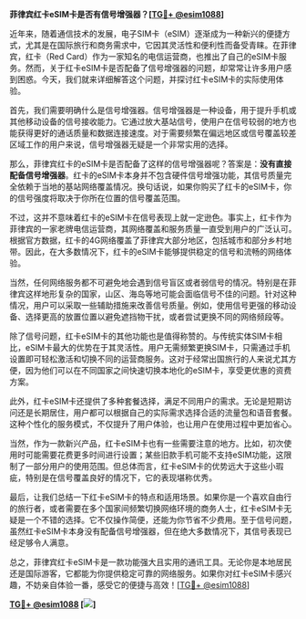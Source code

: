 **菲律宾红卡eSIM卡是否有信号增强器？[[TG💪+ @esim1088](https://t.me/s/esim1088)]**

近年来，随着通信技术的发展，电子SIM卡（eSIM）逐渐成为一种新兴的便捷方式，尤其是在国际旅行和商务需求中，它因其灵活性和便利性而备受青睐。在菲律宾，红卡（Red Card）作为一家知名的电信运营商，也推出了自己的eSIM卡服务。然而，关于红卡eSIM卡是否配备了信号增强器的问题，却常常让许多用户感到困惑。今天，我们就来详细解答这个问题，并探讨红卡eSIM卡的实际使用体验。

首先，我们需要明确什么是信号增强器。信号增强器是一种设备，用于提升手机或其他移动设备的信号接收能力。它通过放大基站信号，使用户在信号较弱的地方也能获得更好的通话质量和数据连接速度。对于需要频繁在偏远地区或信号覆盖较差区域工作的用户来说，信号增强器无疑是一个非常实用的选择。

那么，菲律宾红卡的eSIM卡是否配备了这样的信号增强器呢？答案是：**没有直接配备信号增强器**。红卡的eSIM卡本身并不包含硬件信号增强功能，其信号质量完全依赖于当地的基站网络覆盖情况。换句话说，如果你购买了红卡的eSIM卡，你的信号强度将取决于你所在位置的信号覆盖范围。

不过，这并不意味着红卡的eSIM卡在信号表现上就一定逊色。事实上，红卡作为菲律宾的一家老牌电信运营商，其网络覆盖和服务质量一直受到用户的广泛认可。根据官方数据，红卡的4G网络覆盖了菲律宾大部分地区，包括城市和部分乡村地带。因此，在大多数情况下，红卡的eSIM卡能够提供稳定的信号和流畅的网络体验。

当然，任何网络服务都不可避免地会遇到信号盲区或者弱信号的情况。特别是在菲律宾这样地形复杂的国家，山区、海岛等地可能会面临信号不佳的问题。针对这种情况，用户可以采取一些辅助措施来改善信号质量。例如，使用信号更强的移动设备、选择更高的放置位置以避免遮挡物干扰，或者尝试更换不同的网络频段等。

除了信号问题，红卡eSIM卡的其他功能也是值得称赞的。与传统实体SIM卡相比，eSIM卡最大的优势在于其灵活性。用户无需频繁更换SIM卡，只需通过手机设置即可轻松激活和切换不同的运营商服务。这对于经常出国旅行的人来说尤其方便，因为他们可以在不同国家之间快速切换本地化的eSIM卡，享受更优惠的资费方案。

此外，红卡eSIM卡还提供了多种套餐选择，满足不同用户的需求。无论是短期访问还是长期居住，用户都可以根据自己的实际需求选择合适的流量包和语音套餐。这种个性化的服务模式，不仅提升了用户体验，也让用户在使用过程中更加省心。

当然，作为一款新兴产品，红卡eSIM卡也有一些需要注意的地方。比如，初次使用时可能需要花费更多时间进行设置；某些旧款手机可能不支持eSIM功能，这限制了一部分用户的使用范围。但总体而言，红卡eSIM卡的优势远大于这些小瑕疵，特别是在信号覆盖良好的情况下，它的表现堪称优秀。

最后，让我们总结一下红卡eSIM卡的特点和适用场景。如果你是一个喜欢自由行的旅行者，或者需要在多个国家间频繁切换网络环境的商务人士，红卡eSIM卡无疑是一个不错的选择。它不仅操作简便，还能为你节省不少费用。至于信号问题，虽然红卡eSIM卡本身没有配备信号增强器，但在绝大多数情况下，其信号表现已经足够令人满意。

总之，菲律宾红卡eSIM卡是一款功能强大且实用的通讯工具。无论你是本地居民还是国际游客，它都能为你提供稳定可靠的网络服务。如果你对红卡eSIM卡感兴趣，不妨亲自体验一番，感受它的便捷与高效！[[TG💪+ @esim1088](https://t.me/s/esim1088)]

**[TG💪+ @esim1088](https://t.me/s/esim1088) [![](https://i.postimg.cc/4NQfJmqS/Snipaste-2025-05-13-00-14-12.png)]**
